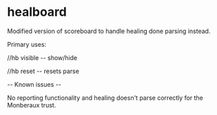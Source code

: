 # healboard
Modified version of scoreboard to handle healing done parsing instead.

Primary uses:

//hb visible -- show/hide

//hb reset   -- resets parse


-- Known issues --

No reporting functionality and healing doesn't parse correctly for the Monberaux trust.
